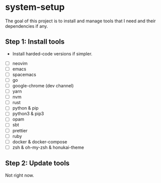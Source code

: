 # system-setup

The goal of this project is to install and manage tools that I need and their dependencies if any.


## Step 1: Install tools  

- Install harded-code versions if simpler.

- [ ] neovim
- [ ] emacs
- [ ] spacemacs
- [ ] go
- [ ] google-chrome (dev channel)
- [ ] yarn
- [ ] nvm
- [ ] rust
- [ ] python & pip
- [ ] python3 & pip3
- [ ] opam
- [ ] sbt
- [ ] prettier
- [ ] ruby
- [ ] docker & docker-compose
- [ ] zsh & oh-my-zsh & honukai-theme

## Step 2: Update tools

Not right now.
